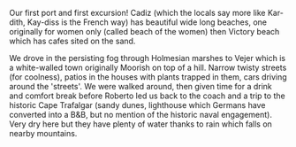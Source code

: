 Our first port and first excursion! Cadiz (which the locals say more like Kar-dith, Kay-diss is
the French way) has beautiful wide long beaches, one originally for women only (called beach of the
women) then Victory beach which has cafes sited on the sand.

We drove in the persisting fog
through Holmesian marshes to Vejer which is a white-walled town originally Moorish on top of a hill.
Narrow twisty streets (for coolness), patios in the houses with plants trapped in them,
cars driving around the 'streets'. We were walked around, then given time for a drink and
comfort break before Roberto led us back to the coach and a trip to the historic Cape Trafalgar
(sandy dunes, lighthouse which Germans have converted into a B&B, but no mention of
the historic naval engagement). Very dry here but they have plenty of water thanks to rain which
falls on nearby mountains.
